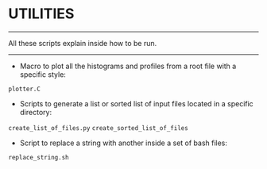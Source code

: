 # UTILITIES

-------

All these scripts explain inside how to be run.

-------

- Macro to plot all the histograms and profiles from a root file with a specific style:

`plotter.C`

- Scripts to generate a list or sorted list of input files located in a specific directory:

`create_list_of_files.py`
`create_sorted_list_of_files`

- Script to replace a string with another inside a set of bash files:

`replace_string.sh`